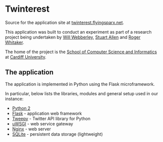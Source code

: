 Twinterest
============

Source for the application site at [twinterest.flyingsparx.net](http://twinterest.flyingsparx.net).

This application was built to conduct an experiment as part of a research project being undertaken by [Will Webberley](http://flyingsparx.net), [Stuart Allen](http://users.cs.cf.ac.uk/Stuart.M.Allen) and [Roger Whitaker](http://www.cs.cf.ac.uk/contactsandpeople/staffpage.php?emailname=R.M.Whitaker).

The home of the project is the [School of Computer Science and Informatics](http://cs.cf.ac.uk) at [Cardiff University](http://cf.ac.uk).


The application
-----------------

The application is implemented in Python using the Flask microframework.

In particular, below lists the libraries, modules and general setup used in our instance:

* [Python 2](http://python.org)
* [Flask](http://flask.pocoo.org/) - application web framework
* [Tweepy](http://tweepy.github.io/) - Twitter API library for Python
* [uWSGI](http://projects.unbit.it/uwsgi/) - web service gateway
* [Nginx](http://wiki.nginx.org/Main) - web server
* [SQLite](http://www.sqlite.org/) - persistent data storage (lightweight)
